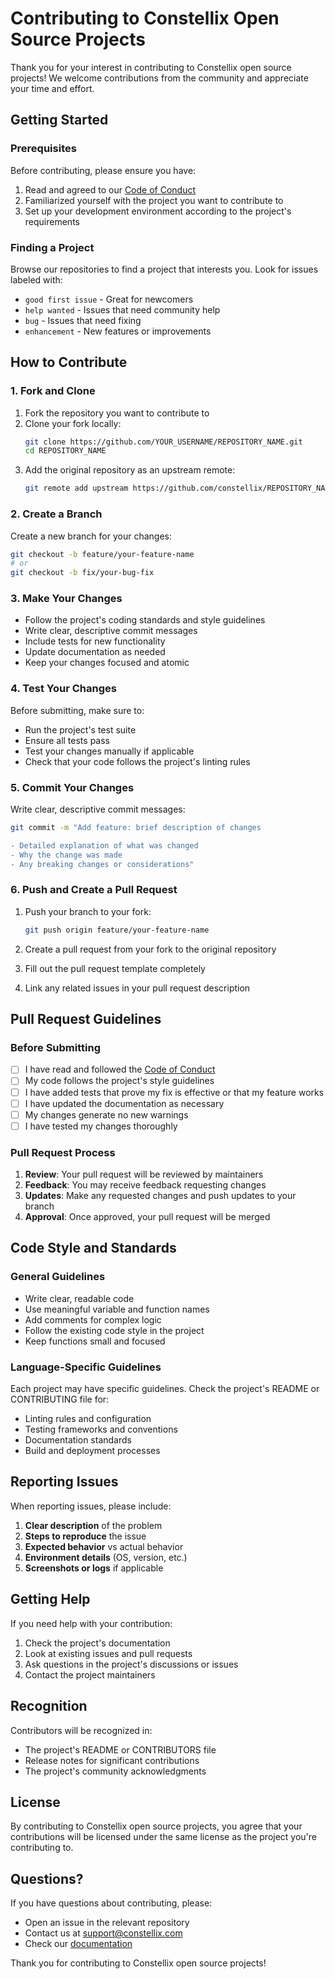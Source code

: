 # Contributing to Constellix Open Source Projects

Thank you for your interest in contributing to Constellix open source projects! We welcome contributions from the community and appreciate your time and effort.

## Getting Started

### Prerequisites

Before contributing, please ensure you have:

1. Read and agreed to our [Code of Conduct](CODE_OF_CONDUCT.md)
2. Familiarized yourself with the project you want to contribute to
3. Set up your development environment according to the project's requirements

### Finding a Project

Browse our repositories to find a project that interests you. Look for issues labeled with:
- `good first issue` - Great for newcomers
- `help wanted` - Issues that need community help
- `bug` - Issues that need fixing
- `enhancement` - New features or improvements

## How to Contribute

### 1. Fork and Clone

1. Fork the repository you want to contribute to
2. Clone your fork locally:
   ```bash
   git clone https://github.com/YOUR_USERNAME/REPOSITORY_NAME.git
   cd REPOSITORY_NAME
   ```
3. Add the original repository as an upstream remote:
   ```bash
   git remote add upstream https://github.com/constellix/REPOSITORY_NAME.git
   ```

### 2. Create a Branch

Create a new branch for your changes:
```bash
git checkout -b feature/your-feature-name
# or
git checkout -b fix/your-bug-fix
```

### 3. Make Your Changes

- Follow the project's coding standards and style guidelines
- Write clear, descriptive commit messages
- Include tests for new functionality
- Update documentation as needed
- Keep your changes focused and atomic

### 4. Test Your Changes

Before submitting, make sure to:
- Run the project's test suite
- Ensure all tests pass
- Test your changes manually if applicable
- Check that your code follows the project's linting rules

### 5. Commit Your Changes

Write clear, descriptive commit messages:
```bash
git commit -m "Add feature: brief description of changes

- Detailed explanation of what was changed
- Why the change was made
- Any breaking changes or considerations"
```

### 6. Push and Create a Pull Request

1. Push your branch to your fork:
   ```bash
   git push origin feature/your-feature-name
   ```

2. Create a pull request from your fork to the original repository
3. Fill out the pull request template completely
4. Link any related issues in your pull request description

## Pull Request Guidelines

### Before Submitting

- [ ] I have read and followed the [Code of Conduct](CODE_OF_CONDUCT.md)
- [ ] My code follows the project's style guidelines
- [ ] I have added tests that prove my fix is effective or that my feature works
- [ ] I have updated the documentation as necessary
- [ ] My changes generate no new warnings
- [ ] I have tested my changes thoroughly

### Pull Request Process

1. **Review**: Your pull request will be reviewed by maintainers
2. **Feedback**: You may receive feedback requesting changes
3. **Updates**: Make any requested changes and push updates to your branch
4. **Approval**: Once approved, your pull request will be merged

## Code Style and Standards

### General Guidelines

- Write clear, readable code
- Use meaningful variable and function names
- Add comments for complex logic
- Follow the existing code style in the project
- Keep functions small and focused

### Language-Specific Guidelines

Each project may have specific guidelines. Check the project's README or CONTRIBUTING file for:
- Linting rules and configuration
- Testing frameworks and conventions
- Documentation standards
- Build and deployment processes

## Reporting Issues

When reporting issues, please include:

1. **Clear description** of the problem
2. **Steps to reproduce** the issue
3. **Expected behavior** vs actual behavior
4. **Environment details** (OS, version, etc.)
5. **Screenshots or logs** if applicable

## Getting Help

If you need help with your contribution:

1. Check the project's documentation
2. Look at existing issues and pull requests
3. Ask questions in the project's discussions or issues
4. Contact the project maintainers

## Recognition

Contributors will be recognized in:
- The project's README or CONTRIBUTORS file
- Release notes for significant contributions
- The project's community acknowledgments

## License

By contributing to Constellix open source projects, you agree that your contributions will be licensed under the same license as the project you're contributing to.

## Questions?

If you have questions about contributing, please:
- Open an issue in the relevant repository
- Contact us at [support@constellix.com](mailto:support@constellix.com)
- Check our [documentation](https://support.constellix.com)

Thank you for contributing to Constellix open source projects!

